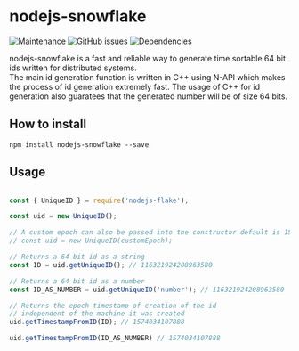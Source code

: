 # nodejs-snowflake

[![Maintenance](https://img.shields.io/badge/Maintained%3F-yes-green.svg)](https://gitHub.com/utkarsh-pro/nodejs-snowflake/graphs/commit-activity)
[![GitHub issues](https://img.shields.io/github/issues/utkarsh-pro/nodejs-snowflake.svg)](https://gitHub.com/utkarsh-pro/nodejs-snowflake/issues/)
![Dependencies](https://img.shields.io/david/utkarsh-pro/nodejs-snowflake)

nodejs-snowflake is a fast and reliable way to generate time sortable 64 bit ids written for distributed systems.  
The main id generation function is written in C++ using N-API which makes the process of id generation extremely fast. The usage of C++
for id generation also guaratees that the generated number will be of size 64 bits.

## How to install

```
npm install nodejs-snowflake --save
```

## Usage
```javascript

const { UniqueID } = require('nodejs-flake');

const uid = new UniqueID(); 

// A custom epoch can also be passed into the constructor default is 1546300800000 (01-01-2019)
// const uid = new UniqueID(customEpoch);

// Returns a 64 bit id as a string
const ID = uid.getUniqueID(); // 116321924208963580

// Returns a 64 bit id as a number
const ID_AS_NUMBER = uid.getUniqueID('number'); // 116321924208963580

// Returns the epoch timestamp of creation of the id 
// independent of the machine it was created
uid.getTimestampFromID(ID); // 1574034107888

uid.getTimestampFromID(ID_AS_NUMBER) // 1574034107888

```
